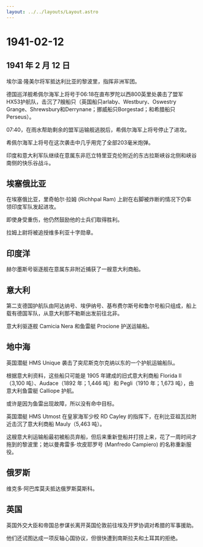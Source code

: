 ```yaml
---
layout: ../../layouts/Layout.astro
---
```


# 1941-02-12

## 1941 年 2 月 12 日

埃尔温·隆美尔将军抵达利比亚的黎波里，指挥非洲军团。

德国巡洋舰希佩尔海军上将号于06:18在直布罗陀以西800英里处袭击了盟军HX53护航队，击沉了7艘船只（英国船只arlaby、Westbury、Oswestry
Grange、Shrewsbury和Derrynane；挪威船只Borgestad；和希腊船只Perseus）。

07:40，在雨水帮助剩余的盟军运输舰逃脱后，希佩尔海军上将号停止了进攻。

希佩尔海军上将号在这次袭击中几乎用完了全部203毫米炮弹。

印度和意大利军队继续在意属东非厄立特里亚克伦附近的东古拉斯峡谷北侧和峡谷南侧的快乐谷战斗。

## 埃塞俄比亚

在埃塞俄比亚，里奇帕尔·拉姆 (Richhpal Ram)
上尉在右脚被炸断的情况下仍率领印度军队发起进攻。

即使身受重伤，他仍然鼓励他的士兵们取得胜利。

拉姆上尉将被追授维多利亚十字勋章。

## 印度洋

赫尔墨斯号驱逐舰在意属东非附近捕获了一艘意大利商船。

## 意大利

第二支德国护航队由阿达纳号、埃伊纳号、基布费尔斯号和鲁尔号船只组成，船上载有德国军队，从意大利那不勒斯出发前往北非。

意大利驱逐舰 Camicia Nera 和鱼雷艇 Procione 护送运输船。

## 地中海

英国潜艇 HMS Unique 袭击了突尼斯克尔克纳以东的一个护航运输船队。

根据意大利资料，这些船只可能是 1905 年建成的旧式意大利商船 Florida
II（3,100 吨）、Audace（1892 年；1,446 吨）和 Pegli（1910 年；1,673
吨），由意大利鱼雷艇 Calliope 护航。

或许是因为鱼雷出现故障，所以没有命中目标。

英国潜艇 HMS Utmost 在皇家海军少校 RD Cayley
的指挥下，在利比亚祖瓦拉附近击沉了意大利商船 Mauly（5,463 吨）。

这艘意大利运输船最初被船员弃船，但后来重新登船并打捞上来，花了一周时间才拖到的黎波里；她以曼弗雷多·坎皮耶罗号
(Manfredo Campiero) 的名称重新服役。

## 俄罗斯

维克多·阿巴库莫夫抵达俄罗斯莫斯科。

## 英国

英国外交大臣和帝国总参谋长离开英国伦敦前往埃及开罗协调对希腊的军事援助。

他们还试图达成一项反轴心国协议，但很快遭到南斯拉夫和土耳其的拒绝。